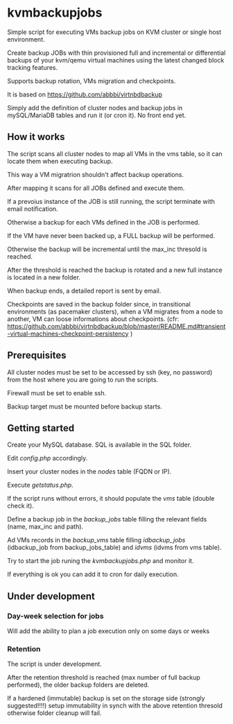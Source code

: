 # kvmbackupjobs
Simple script for executing VMs backup jobs on KVM cluster or single host environment.

Create backup JOBs with thin provisioned full and incremental or differential backups of your kvm/qemu virtual machines using the latest changed block tracking features.

Supports backup rotation, VMs migration and checkpoints.

It is based on https://github.com/abbbi/virtnbdbackup

Simply add the definition of cluster nodes and backup jobs in mySQL/MariaDB tables and run it (or cron it).
No front end yet.

## How it works
The script scans all cluster nodes to map all VMs in the vms table, so it can locate them when executing backup.

This way a VM migratrion shouldn't affect backup operations.

After mapping it scans for all JOBs defined and execute them.

If a prevoius instance of the JOB is still running, the script terminate with email notification.

Otherwise a backup for each VMs defined in the JOB is performed.

If the VM have never been backed up, a FULL backup will be performed.

Otherwise the backup will be incremental until the max_inc thresold is reached.

After the threshold is reached the backup is rotated and a new full instance is located in a new folder.

When backup ends, a detailed report is sent by email.

Checkpoints are saved in the backup folder since, in transitional environments (as pacemaker clusters), when a VM migrates from a node to another, VM can loose informations about checkpoints.
(cfr: https://github.com/abbbi/virtnbdbackup/blob/master/README.md#transient-virtual-machines-checkpoint-persistency )

## Prerequisites
All cluster nodes must be set to be accessed by ssh (key, no password) from the host where you are going to run the scripts.

Firewall must be set to enable ssh.

Backup target must be mounted before backup starts.


## Getting started
Create your MySQL database. SQL is available in the SQL folder.

Edit *config.php* accordingly.

Insert your cluster nodes in the *nodes* table (FQDN or IP).

Execute *getstatus.php*.

If the script runs without errors, it should populate the *vms* table (double check it).

Define a backup job in the *backup_jobs* table filling the relevant fields (name, max_inc and path).

Ad VMs records in the *backup_vms* table filling *idbackup_jobs* (idbackup_job from backup_jobs_table) and *idvms* (idvms from vms table).

Try to start the job runing the *kvmbackupjobs.php* and monitor it.

If everything is ok you can add it to cron for daily execution.

## Under development

### Day-week selection for jobs
Will add the ability to plan a job execution only on some days or weeks

### Retention
The script is under development. 

After the retention threshold is reached (max number of full backup performed), the older backup folders are deleted.

If a hardened (immutable) backup is set on the storage side (strongly suggested!!!!) setup immutability in synch with the above retention thresold otherwise folder cleanup will fail.








